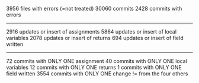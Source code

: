 
3956 files with errors (=not treated)
30060 commits
2428 commits with errors
****************************
2916 updates or insert of assignments
5864 updates or insert of local variables
2078 updates or insert of returns
694 updates or insert of field written
****************************
72 commits with ONLY ONE assignment
40 commits with ONLY ONE local variables
12 commits with ONLY ONE returns
1 commits with ONLY ONE field written
3554 commits with ONLY ONE change != from the four others